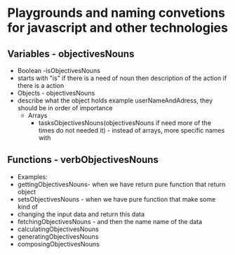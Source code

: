 # Playgrounds and naming convetions for javascript and other technologies

## Variables - objectivesNouns
 - Boolean -isObjectivesNouns
 - starts with "is" if there is a need of noun then description of the action if there is a action
 - Objects - objectivesNouns
 - describe what the object holds example userNameAndAdress, they should be in order of importance
	- Arrays 
		- tasksObjectivesNouns(objectivesNouns if need more of 
		the times do not needed it)  - instead of arrays, more specific names with
## Functions - verbObjectivesNouns
- Examples:
- gettingObjectivesNouns- when we have return pure function that return object
- setsObjectivesNouns - when we have pure function that make some kind of 
- changing the input data and return this data
- fetchingObjectivesNouns - and then the name name of the data
- calculatingObjectivesNouns
- generatingObjectivesNouns
- composingObjectivesNouns
